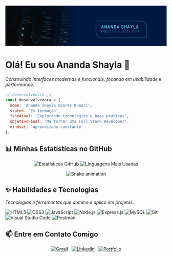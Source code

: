 <p align="center">
  <img src="capa.png" alt="Banner do Perfil" width="900"/>
</p>

# Olá! Eu sou Ananda Shayla 👋

*Construindo interfaces modernas e funcionais, focando em usabilidade e performance.*

```javascript
// desenvolvedora.js
const desenvolvedora = {
  nome: 'Ananda Shayla Soares Kumari',
  status: 'Em formação',
  faseAtual: 'Explorando tecnologias e boas práticas',
  objetivoFinal: 'Me tornar uma Full Stack Developer',
  mindset: 'Aprendizado constante'
};
```

## 📊 Minhas Estatísticas no GitHub

<p align="center">
  <img height="170em" src="https://github-readme-stats.vercel.app/api?username=ShaylaKumari&show_icons=true&theme=tokyonight&include_all_commits=true&count_private=true" alt="Estatísticas GitHub"/>
  <img height="170em" src="https://github-readme-stats.vercel.app/api/top-langs/?username=ShaylaKumari&layout=compact&langs_count=8&theme=tokyonight" alt="Linguagens Mais Usadas"/>
</p>

<p align="center">
  <img src="https://github.com/ShaylaKumari/ShaylaKumari/blob/output/github-contribution-grid-snake.svg" alt="Snake animation" />
</p>

## ✨ Habilidades e Tecnologias

*Tecnologias e ferramentas que domino e aplico em projetos.*

![HTML5](https://img.shields.io/badge/HTML5-E34F26?style=for-the-badge&logo=html5&logoColor=white)
![CSS3](https://img.shields.io/badge/CSS3-1572B6?style=for-the-badge&logo=css3&logoColor=white)
![JavaScript](https://img.shields.io/badge/JavaScript-F7DF1E?style=for-the-badge&logo=javascript&logoColor=black)
![Node.js](https://img.shields.io/badge/Node.js-339933?style=for-the-badge&logo=nodedotjs&logoColor=white)
![Express.js](https://img.shields.io/badge/Express.js-000000?style=for-the-badge&logo=express&logoColor=white)
![MySQL](https://img.shields.io/badge/MySQL-4479A1?style=for-the-badge&logo=mysql&logoColor=white)
![Git](https://img.shields.io/badge/GIT-E44C30?style=for-the-badge&logo=git&logoColor=white)
![Visual Studio Code](https://img.shields.io/badge/Visual_Studio_Code-007ACC?style=for-the-badge&logo=visual-studio-code&logoColor=white)
![Postman](https://img.shields.io/badge/Postman-FF6C37?style=for-the-badge&logo=postman&logoColor=white)

## 📫 Entre em Contato Comigo

<p align="center">
  <a href="mailto:anandashayla@hotmail.com"><img src="https://img.shields.io/badge/Gmail-D14836?style=for-the-badge&logo=gmail&logoColor=white" alt="Gmail"/></a>&nbsp;&nbsp;
  <a href="https://www.linkedin.com/in/ananda-shayla-kumari/" target="_blank"><img src="https://img.shields.io/badge/LinkedIn-0077B5?style=for-the-badge&logo=linkedin&logoColor=white" alt="LinkedIn"/></a>&nbsp;&nbsp;
  <a href="https://shaylakumari.github.io/Portfolio/#home" target="_blank"><img src="https://img.shields.io/badge/Meu%20Portfólio-4B0082?style=for-the-badge&logo=react&logoColor=white" alt="Portfolio"/></a>
</p>
